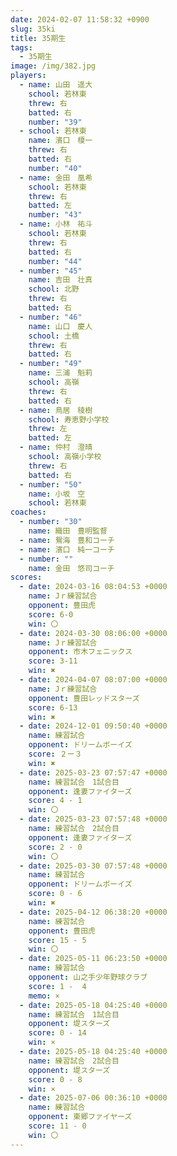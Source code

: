 ```yaml
---
date: 2024-02-07 11:58:32 +0900
slug: 35ki
title: 35期生
tags:
  - 35期生
image: /img/382.jpg
players:
  - name: 山田　遥大
    school: 若林東
    threw: 右
    batted: 右
    number: "39"
  - school: 若林東
    name: 濱口　榎一
    threw: 右
    batted: 右
    number: "40"
  - name: 金田　凰希
    school: 若林東
    threw: 右
    batted: 左
    number: "43"
  - name: 小林　祐斗
    school: 若林東
    threw: 右
    batted: 右
    number: "44"
  - number: "45"
    name: 吉田　壮真
    school: 北野
    threw: 右
    batted: 右
  - number: "46"
    name: 山口　慶人
    school: 土橋
    threw: 右
    batted: 右
  - number: "49"
    name: 三浦　魁莉
    school: 高嶺
    threw: 右
    batted: 右
  - name: 鳥居　稜樹
    school: 寿恵野小学校
    threw: 左
    batted: 左
  - name: 仲村　澄晴
    school: 高嶺小学校
    threw: 右
    batted: 右
  - number: "50"
    name: 小坂　空
    school: 若林東
coaches:
  - number: "30"
    name: 織田　豊明監督
  - name: 鴛海　豊和コーチ
  - name: 濱口　純一コーチ
  - number: ""
    name: 金田　悠司コーチ
scores:
  - date: 2024-03-16 08:04:53 +0000
    name: Jｒ練習試合
    opponent: 豊田虎
    score: 6-0
    win: 〇
  - date: 2024-03-30 08:06:00 +0000
    name: Jｒ練習試合
    opponent: 市木フェニックス
    score: 3-11
    win: ✖
  - date: 2024-04-07 08:07:00 +0000
    name: Jｒ練習試合
    opponent: 豊田レッドスターズ
    score: 6-13
    win: ✖
  - date: 2024-12-01 09:50:40 +0000
    name: 練習試合
    opponent: ドリームボーイズ
    score: ２ー３
    win: ✖
  - date: 2025-03-23 07:57:47 +0000
    name: 練習試合　1試合目
    opponent: 逢妻ファイターズ
    score: 4 - 1
    win: 〇
  - date: 2025-03-23 07:57:48 +0000
    name: 練習試合　2試合目
    opponent: 逢妻ファイターズ
    score: 2 - 0
    win: 〇
  - date: 2025-03-30 07:57:48 +0000
    name: 練習試合
    opponent: ドリームボーイズ
    score: 0 - 6
    win: ✖
  - date: 2025-04-12 06:38:20 +0000
    name: 練習試合
    opponent: 豊田虎
    score: 15 - 5
    win: 〇
  - date: 2025-05-11 06:23:50 +0000
    name: 練習試合
    opponent: 山之手少年野球クラブ
    score: 1 -  4
    memo: ×
  - date: 2025-05-18 04:25:40 +0000
    name: 練習試合　1試合目
    opponent: 堤スターズ
    score: 0 - 14
    win: ×
  - date: 2025-05-18 04:25:40 +0000
    name: 練習試合　2試合目
    opponent: 堤スターズ
    score: 0 - 8
    win: ×
  - date: 2025-07-06 00:36:10 +0000
    name: 練習試合
    opponent: 東郷ファイヤーズ
    score: 11 - 0
    win: 〇
---
```

